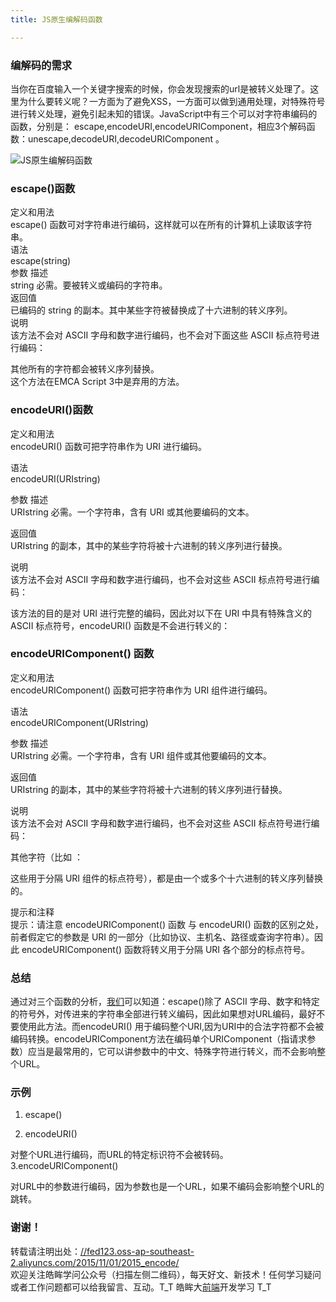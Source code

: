 ```yaml
---
title: JS原生编解码函数

---
```


### [][1]编解码的需求

当你在百度输入一个关键字搜索的时候，你会发现搜索的url是被转义处理了。这里为什么要转义呢？一方面为了避免XSS，一方面可以做到通用处理，对特殊符号进行转义处理，避免引起未知的错误。JavaScript中有三个可以对字符串编码的函数，分别是： escape,encodeURI,encodeURIComponent，相应3个解码函数：unescape,decodeURI,decodeURIComponent 。  
 
![JS原生编解码函数][2]

### [][3]escape()函数

定义和用法  
escape() 函数可对字符串进行编码，这样就可以在所有的计算机上读取该字符串。  
语法  
escape(string)  
参数 描述  
string 必需。要被转义或编码的字符串。  
返回值  
已编码的 string 的副本。其中某些字符被替换成了十六进制的转义序列。  
说明  
该方法不会对 ASCII 字母和数字进行编码，也不会对下面这些 ASCII 标点符号进行编码：

其他所有的字符都会被转义序列替换。  
这个方法在EMCA Script 3中是弃用的方法。

### [][4]encodeURI()函数

定义和用法  
encodeURI() 函数可把字符串作为 URI 进行编码。

语法  
encodeURI(URIstring)

参数 描述  
URIstring 必需。一个字符串，含有 URI 或其他要编码的文本。

返回值  
URIstring 的副本，其中的某些字符将被十六进制的转义序列进行替换。

说明  
该方法不会对 ASCII 字母和数字进行编码，也不会对这些 ASCII 标点符号进行编码：

该方法的目的是对 URI 进行完整的编码，因此对以下在 URI 中具有特殊含义的 ASCII 标点符号，encodeURI() 函数是不会进行转义的：

### [][5]encodeURIComponent() 函数

定义和用法  
encodeURIComponent() 函数可把字符串作为 URI 组件进行编码。

语法  
encodeURIComponent(URIstring)

参数 描述  
URIstring 必需。一个字符串，含有 URI 组件或其他要编码的文本。

返回值  
URIstring 的副本，其中的某些字符将被十六进制的转义序列进行替换。

说明  
该方法不会对 ASCII 字母和数字进行编码，也不会对这些 ASCII 标点符号进行编码：

其他字符（比如 ：

这些用于分隔 URI 组件的标点符号），都是由一个或多个十六进制的转义序列替换的。

提示和注释  
提示：请注意 encodeURIComponent() 函数 与 encodeURI() 函数的区别之处，前者假定它的参数是 URI 的一部分（比如协议、主机名、路径或查询字符串）。因此 encodeURIComponent() 函数将转义用于分隔 URI 各个部分的标点符号。

### [][6]总结

通过对三个函数的分析，[我们](https://www.w3cdoc.com)可以知道：escape()除了 ASCII 字母、数字和特定的符号外，对传进来的字符串全部进行转义编码，因此如果想对URL编码，最好不要使用此方法。而encodeURI() 用于编码整个URI,因为URI中的合法字符都不会被编码转换。encodeURIComponent方法在编码单个URIComponent（指请求参 数）应当是最常用的，它可以讲参数中的中文、特殊字符进行转义，而不会影响整个URL。

### [][7]示例

  1. escape()

  2. encodeURI()

对整个URL进行编码，而URL的特定标识符不会被转码。  
3.encodeURIComponent()

对URL中的参数进行编码，因为参数也是一个URL，如果不编码会影响整个URL的跳转。

### [][8]谢谢！

转载请注明出处：<a href="//fed123.oss-ap-southeast-2.aliyuncs.com/2015/11/01/2015_encode/" target="_blank" rel="external">//fed123.oss-ap-southeast-2.aliyuncs.com/2015/11/01/2015_encode/</a>  
欢迎关注皓眸学问公众号（扫描左侧二维码），每天好文、新技术！任何学习疑问或者工作问题都可以给我留言、互动。T\_T 皓眸大[前端](https://www.w3cdoc.com)开发学习 T\_T

 [1]: //fed123.oss-ap-southeast-2.aliyuncs.com/2015/11/01/2015_encode/#编解码的需求 "编解码的需求"
 [2]: //fed123.oss-ap-southeast-2.aliyuncs.com/wp-content/uploads/2017/08/xss.jpg
 [3]: //fed123.oss-ap-southeast-2.aliyuncs.com/2015/11/01/2015_encode/#escape-函数 "escape()函数"
 [4]: //fed123.oss-ap-southeast-2.aliyuncs.com/2015/11/01/2015_encode/#encodeURI-函数 "encodeURI()函数"
 [5]: //fed123.oss-ap-southeast-2.aliyuncs.com/2015/11/01/2015_encode/#encodeURIComponent-函数 "encodeURIComponent() 函数"
 [6]: //fed123.oss-ap-southeast-2.aliyuncs.com/2015/11/01/2015_encode/#总结 "总结"
 [7]: //fed123.oss-ap-southeast-2.aliyuncs.com/2015/11/01/2015_encode/#示例 "示例"
 [8]: //fed123.oss-ap-southeast-2.aliyuncs.com/2015/11/01/2015_encode/#谢谢！ "谢谢！"
